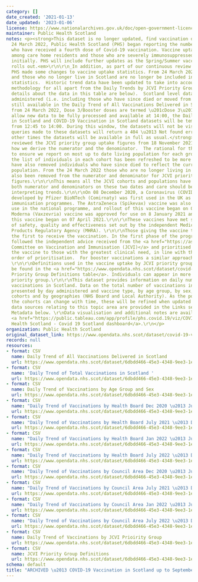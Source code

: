 ```yaml
---
category: []
date_created: '2021-01-13'
date_updated: '2023-01-06'
license: https://www.nationalarchives.gov.uk/doc/open-government-licence/version/3/
maintainer: Public Health Scotland
notes: <p><strong>This dataset is no longer updated, find vaccination data <a href="https://www.opendata.nhs.scot/dataset/flu-covid-vaccinations">here</a></strong>\r\n\r\n_From
  24 March 2022, Public Health Scotland (PHS) began reporting the number of people
  who have received a fourth dose of Covid-19 vaccination. Vaccine uptake statistics
  among care home residents and those who are severely immunosuppressed will be reported
  initially. PHS will include further updates as the Spring/Summer vaccination programme
  rolls out.<em>\r\n\r\n_In addition, as part of our continuous review of reporting,
  PHS made some changes to vaccine uptake statistics. From 24 March 2022, the deceased
  and those who no longer live in Scotland are no longer be included in vaccine uptake
  statistics.  Historic trend data have been updated to take into account this new
  methodology for all apart from the Daily Trends by JCVI Priority Group table (more
  details about the data in this table are below).  Scotland level data for all vaccinations
  administered (i.e. including those who have since died or moved from Scotland) are
  still available in the Daily Trend of All Vaccinations Delivered in Scotland table.</em>\r\n\r\n_Also
  from 24 March 2022, Dose 3/Booster doses are termed \u201cDose 3\u201d._\r\n\r\n<strong>To
  allow new data to be fully processed and available at 14:00, the Daily COVID-19
  in Scotland and COVID-19 Vaccination in Scotland datasets will be temporarily unavailable
  from 12:45 to 14:00. During this window, the datasets will not be visible and any
  queries made to these datasets will return a 404 \u2013 Not found error. At all
  other times the datasets will be available in full as usual.</strong>\r\n\r\nPHS
  reviewed the JCVI priority group uptake figures from 18 November 2021, specifically
  how we derive the numerator and the denominator.  The rational for the change is
  to ensure we report on most up to date living population for each group.  For this,
  the list of individuals in each cohort has been refreshed to be more current.  We
  have also removed individuals who have since died to reflect the current living
  population. From the 24 March 2022 those who are no longer living in Scotland have
  also been removed from the numerator and denominator for JCVI priority group uptake
  figures.\r\n\r\nThis means all the JCVI cohorts and populations have changed for
  both numerator and denominators on these two dates and care should be taken when
  interpreting trends.\r\n\r\nOn 08 December 2020, a Coronavirus (COVID-19) vaccine
  developed by Pfizer BioNTech (Comirnaty) was first used in the UK as part of national
  immunisation programmes. The AstraZeneca (Spikevax) vaccine was also approved for
  use in the national programme, and rollout of this vaccine began on 04 January 2021.
  Moderna (Vaxzevria) vaccine was approved for use on 8 January 2021 and rollout of
  this vaccine began on 07 April 2021.\r\n\r\nThese vaccines have met strict standards
  of safety, quality and effectiveness set out by the independent Medicines and Healthcare
  Products Regulatory Agency (MHRA). \r\n\r\nThose giving the vaccine to others were
  the first to receive the vaccination. In the first phase of the programme, NHS Scotland
  followed the independent advice received from the <a href="https://assets.publishing.service.gov.uk/government/uploads/system/uploads/attachment_data/file/948353/Priority_groups_for_coronavirus__COVID-19__vaccination_-_advice_from_the_JCVI__2_December_2020.pdf">Joint
  Committee on Vaccination and Immunisation (JCVI)</a> and prioritised delivery of
  the vaccine to those with the greatest clinical need, in line with the recommended
  order of prioritisation.  For booster vaccinations a similar approach has been adopted.
  \r\n\r\nDefinitions used in the vaccine uptake by JCVI priority group resource can
  be found in the <a href="https://www.opendata.nhs.scot/dataset/covid-19-vaccination-in-scotland/resource/29e8ab8e-065a-4f92-ab70-4371d757633b">JCVI
  Priority Group Definitions table</a>. Individuals can appear in more than one JCVI
  priority group.\r\n\r\nThis dataset provides information on daily number of COVID
  vaccinations in Scotland. Data on the total number of vaccinations in Scotland is
  presented by day administered and vaccine type, by age group, by sex, by non-age
  cohorts and by geographies (NHS Board and Local Authority). As the population in
  the cohorts can change with time, these will be refined when updated data are available.\r\n\r\nAdditional
  data sources relating to this topic area are provided in the Links section of the
  Metadata below. \r\nData visualisation and additional notes are available on the
  <a href="https://public.tableau.com/app/profile/phs.covid.19/viz/COVID-19DailyDashboard_15960160643010/Overview">Public
  Health Scotland - Covid 19 Scotland dashboard</a>.\r\n</p>
organization: Public Health Scotland
original_dataset_link: https://www.opendata.nhs.scot/dataset/covid-19-vaccination-in-scotland
records: null
resources:
- format: CSV
  name: Daily Trend of All Vaccinations Delivered in Scotland
  url: https://www.opendata.nhs.scot/dataset/6dbdd466-45e3-4348-9ee3-1eac72b5a592/resource/db27a16d-52e1-45e4-bd97-d13831548393/download/all_delivered_vacc_scot_20220914.csv
- format: CSV
  name: 'Daily Trend of Total Vaccinations in Scotland '
  url: https://www.opendata.nhs.scot/dataset/6dbdd466-45e3-4348-9ee3-1eac72b5a592/resource/42f17a3c-a4db-4965-ba68-3dffe6bca13a/download/daily_vacc_scot_20220914.csv
- format: CSV
  name: Daily Trend of Vaccinations by Age Group and Sex
  url: https://www.opendata.nhs.scot/dataset/6dbdd466-45e3-4348-9ee3-1eac72b5a592/resource/9b99e278-b8d8-47df-8d7a-a8cf98519ac1/download/daily_vacc_age_sex_20220914.csv
- format: CSV
  name: "Daily Trend of Vaccinations by Health Board Dec 2020 \u2013 June 2021"
  url: https://www.opendata.nhs.scot/dataset/6dbdd466-45e3-4348-9ee3-1eac72b5a592/resource/758f72d6-7371-4eee-9e6b-0b0798470d7e/download/daily_vacc_hb_2021_part_1_20220914.csv
- format: CSV
  name: "Daily Trend of Vaccinations by Health Board July 2021 \u2013 Dec 2021"
  url: https://www.opendata.nhs.scot/dataset/6dbdd466-45e3-4348-9ee3-1eac72b5a592/resource/09f5073d-2b7a-4c95-9fb3-d59c9da3fbd4/download/daily_vacc_hb_2021_part_2_20220914.csv
- format: CSV
  name: "Daily Trend of Vaccinations by Health Board Jan 2022 \u2013 June 2022"
  url: https://www.opendata.nhs.scot/dataset/6dbdd466-45e3-4348-9ee3-1eac72b5a592/resource/8f7b64b1-eb53-43e9-b888-45af0bc25505/download/daily_vacc_hb_2022_part_1_20220914.csv
- format: CSV
  name: "Daily Trend of Vaccinations by Health Board July 2022 \u2013 Dec 2022"
  url: https://www.opendata.nhs.scot/dataset/6dbdd466-45e3-4348-9ee3-1eac72b5a592/resource/789bc61c-1385-4bbe-a040-9a7ab495f2fd/download/daily_vacc_hb_2022_part_2_20220914.csv
- format: CSV
  name: "Daily Trend of Vaccinations by Council Area Dec 2020 \u2013 June 2021"
  url: https://www.opendata.nhs.scot/dataset/6dbdd466-45e3-4348-9ee3-1eac72b5a592/resource/d5ffffc0-f6f3-4b76-8f38-71ccfd7747a4/download/daily_vacc_la_2021_part_1_20220914.csv
- format: CSV
  name: "Daily Trend of Vaccinations by Council Area July 2021 \u2013 Dec 2021"
  url: https://www.opendata.nhs.scot/dataset/6dbdd466-45e3-4348-9ee3-1eac72b5a592/resource/70e10191-6607-4f67-8132-ce14f57cbb28/download/daily_vacc_la_2021_part_2_20220914.csv
- format: CSV
  name: "Daily Trend of Vaccinations by Council Area Jan 2022 \u2013 June 2022"
  url: https://www.opendata.nhs.scot/dataset/6dbdd466-45e3-4348-9ee3-1eac72b5a592/resource/03323275-7985-41b9-b657-7d3be9ca9b19/download/daily_vacc_la_2022_part_1_20220914.csv
- format: CSV
  name: "Daily Trend of Vaccinations by Council Area July 2022 \u2013 Dec 2022"
  url: https://www.opendata.nhs.scot/dataset/6dbdd466-45e3-4348-9ee3-1eac72b5a592/resource/64d24cf5-c33b-4035-8e1f-58902dac624a/download/daily_vacc_la_2022_part_2_20220914.csv
- format: CSV
  name: Daily Trend of Vaccinations by JCVI Prioirity Group
  url: https://www.opendata.nhs.scot/dataset/6dbdd466-45e3-4348-9ee3-1eac72b5a592/resource/d442b584-fe34-4c8d-acd0-3de9ac568eaf/download/daily_vacc_jcvi_20220914.csv
- format: CSV
  name: JCVI Priority Group Definitions
  url: https://www.opendata.nhs.scot/dataset/6dbdd466-45e3-4348-9ee3-1eac72b5a592/resource/29e8ab8e-065a-4f92-ab70-4371d757633b/download/jcvi-table_20220201.xlsx
schema: default
title: "ARCHIVED \u2013 COVID-19 Vaccination in Scotland up to September 2022"
---
```

